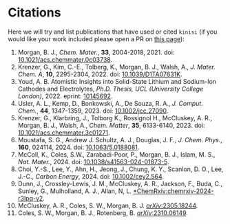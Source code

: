 # Citations

Here we will try and list publications that have used or cited `kinisi` (if you would like your work included please open a PR on [this page](https://github.com/bjmorgan/kinisi/blob/master/docs/source/papers.rst)):

1. Morgan, B. J., *Chem. Mater.*, **33**, 2004-2018, 2021. doi: [10.1021/acs.chemmater.0c03738](https://doi.org/10.1021/acs.chemmater.0c03738).
2. Krenzer, G., Kim, C.-E., Tolberg, K., Morgan, B. J., Walsh, A., *J. Mater. Chem. A*, **10**, 2295-2304, 2022. doi: [10.1039/D1TA07631K](https://doi.org/10.1039/D1TA07631K).
3. Youd, A. B. Atomistic Insights into Solid-State Lithium and Sodium-Ion Cathodes and Electrolytes, *Ph.D. Thesis, UCL (University College London)*, 2022. eprint: [10145692](https://discovery.ucl.ac.uk/id/eprint/10145692/).
4. Usler, A. L., Kemp, D., Bonkowski, A., De Souza, R. A., *J. Comput. Chem.*, **44**, 1347-1359, 2023. doi: [10.1002/jcc.27090](https://doi.org/10.1002/jcc.27090).
5. Krenzer, G., Klarbring, J., Tolborg K., Rossignol H., McCluskey, A. R., Morgan, B. J., Walsh, A., *Chem. Matter*, **35**, 6133-6140, 2023. doi: [10.1021/acs.chemmater.3c01271](https://doi.org/10.1021/acs.chemmater.3c01271).
6. Moustafa, S. G., Andrew J. Schultz, A. J., Douglas, J. F., *J. Chem. Phys.*, **160**, 024114, 2024. doi: [10.1063/5.0188081](https://doi.org/10.1063/5.0188081).
7. McColl, K., Coles, S.W., Zarabadi-Poor, P., Morgan, B. J., Islam, M. S., *Nat. Mater.*, 2024. doi: [10.1038/s41563-024-01873-5](https://doi.org/10.1038/s41563-024-01873-5).
8. Choi, Y.-S., Lee, Y., Ahn, H., Jeong, J., Chung, K. Y., Scanlon, D. O., Lee, J.-C., *Carbon Energy*, 2024. doi: [10.1002/cey2.564](https://doi.org/10.1002/cey2.564).
9. Dunn, J., Crossley-Lewis, J. M., McCluskey, A. R., Jackson, F., Buda, C., Sunley, G., Mulholland, A. J., Allan, N, L. [*ChemRxiv:chemrxiv-2024-r3lpq-v2](https://doi.org/10.26434/chemrxiv-2024-r3lpq-v2).
10. McCluskey, A. R., Coles, S. W., Morgan, B. J. [*arXiv*:2305.18244](https://arxiv.org/abs/2305.18244).
11. Coles, S. W., Morgan, B. J., Rotenberg, B. [*arXiv*:2310.06149](https://arxiv.org/abs/2310.06149).
